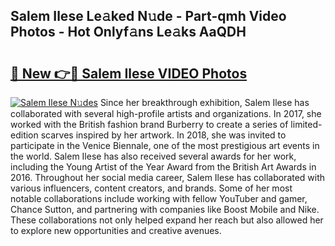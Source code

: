 ## Salem Ilese Le𝚊ked N𝚞de - Part-qmh Video Photos - Hot Onlyf𝚊ns Le𝚊ks AaQDH

# <h2><a href="http://ab41080.deff.icu/?id=Salem+Ilese">🔗 New 👉🔴 Salem Ilese VIDEO Photos</a></h2>

[![Salem Ilese N𝚞des](https://i.imgur.com/rIISA9y.gif)](http://ab41080.deff.icu/?id=Salem+Ilese)
Since her breakthrough exhibition, Salem Ilese has collaborated with several high-profile artists and organizations. In 2017, she worked with the British fashion brand Burberry to create a series of limited-edition scarves inspired by her artwork. In 2018, she was invited to participate in the Venice Biennale, one of the most prestigious art events in the world. Salem Ilese has also received several awards for her work, including the Young Artist of the Year Award from the British Art Awards in 2016. Throughout her social media career, Salem Ilese has collaborated with various influencers, content creators, and brands. Some of her most notable collaborations include working with fellow YouTuber and gamer, Chance Sutton, and partnering with companies like Boost Mobile and Nike. These collaborations not only helped expand her reach but also allowed her to explore new opportunities and creative avenues.
